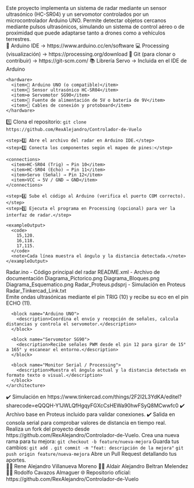 <!-- README.xml - Proyecto Radar Ultrasónico con Arduino -->

<project>
  <title>📡 Radar Ultrasónico con Arduino</title>

  <description>
    Este proyecto implementa un sistema de radar mediante un sensor ultrasónico (HC-SR04) y un servomotor controlados por un microcontrolador Arduino UNO. 
    Permite detectar objetos cercanos mediante pulsos ultrasónicos, simulando un sistema de control aéreo o de proximidad que puede adaptarse tanto a drones como a vehículos terrestres.
  </description>

  <section name="📋 Requisitos e Instalación">
    <software>
      <item>🧠 Arduino IDE → <link>https://www.arduino.cc/en/software</link></item>
      <item>💻 Processing (visualización) → <link>https://processing.org/download</link></item>
      <item>🔧 Git (para clonar o contribuir) → <link>https://git-scm.com/</link></item>
      <item>📚 Librería Servo → Incluida en el IDE de Arduino</item>
    </software>

    <hardware>
      <item>🔌 Arduino UNO (o compatible)</item>
      <item>📡 Sensor ultrasónico HC-SR04</item>
      <item>⚙️ Servomotor SG90</item>
      <item>🔋 Fuente de alimentación de 5V o batería de 9V</item>
      <item>🧵 Cables de conexión y protoboard</item>
    </hardware>
  </section>

  <section name="🚀 Cómo Usarlo">
    <step>1️⃣ Clona el repositorio:
      <code>git clone https://github.com/RexAlejandro/Controlador-de-Vuelo</code>
    </step>

    <step>2️⃣ Abre el archivo del radar en Arduino IDE.</step>
    <step>3️⃣ Conecta los componentes según el mapeo de pines:</step>

    <connections>
      <item>HC-SR04 (Trig) → Pin 10</item>
      <item>HC-SR04 (Echo) → Pin 11</item>
      <item>Servo (Señal) → Pin 12</item>
      <item>VCC → 5V / GND → GND</item>
    </connections>

    <step>4️⃣ Sube el código al Arduino (verifica el puerto COM correcto).</step>
    <step>5️⃣ Ejecuta el programa en Processing (opcional) para ver la interfaz de radar.</step>

    <exampleOutput>
      <code>
        15,120.
        16,118.
        17,115.
      </code>
      <note>Cada línea muestra el ángulo y la distancia detectada.</note>
    </exampleOutput>
  </section>

  <section name="🧩 Estructura del Proyecto">
    <directory>
      <folder name="Controlador-de-Vuelo/">
        <file>Radar.ino - Código principal del radar</file>
        <file>README.xml - Archivo de documentación</file>
        <folder name="docs/">
          <file>Diagrama_Pictorico.png</file>
          <file>Diagrama_Bloques.png</file>
          <file>Diagrama_Esquematico.png</file>
        </folder>
        <folder name="simulaciones/">
          <file>Radar_Proteus.pdsprj - Simulación en Proteus</file>
          <file>Radar_Tinkercad_Link.txt</file>
        </folder>
      </folder>
    </directory>
  </section>

  <section name="🧠 Funcionamiento Interno">
    <architecture>
      <block name="Sensor HC-SR04">
        <description>Emite ondas ultrasónicas mediante el pin TRIG (10) y recibe su eco en el pin ECHO (11).</description>
      </block>

      <block name="Arduino UNO">
        <description>Coordina el envío y recepción de señales, calcula distancias y controla el servomotor.</description>
      </block>

      <block name="Servomotor SG90">
        <description>Recibe señales PWM desde el pin 12 para girar de 15° a 165° y escanear el entorno.</description>
      </block>

      <block name="Monitor Serial / Processing">
        <description>Muestra el ángulo actual y la distancia detectada en formato texto o visual.</description>
      </block>
    </architecture>
  </section>

  <section name="🧪 Tests y Simulación">
    <testOption>✔️ Simulación en <link>https://www.tinkercad.com/things/2F2I2L3YdKA/editel?sharecode=eQQQH-Y1JWLQfHgqyFGXcCsHEWa90hwFSyQ8MCwwfc0</link></testOption>
    <testOption>✔️ Archivo base en Proteus incluido para validar conexiones.</testOption>
    <testOption>✔️ Salida en consola serial para comprobar valores de distancia en tiempo real.</testOption>
  </section>

  <section name="🤝 Cómo Contribuir">
    <steps>
      <item>Realiza un fork del proyecto desde <link>https://github.com/RexAlejandro/Controlador-de-Vuelo</link>.</item>
      <item>Crea una nueva rama para tu mejora: 
        <code>git checkout -b feature/nueva-mejora</code>
      </item>
      <item>Guarda tus cambios:
        <code>git add .</code>
        <code>git commit -m "feat: descripción de la mejora"</code>
        <code>git push origin feature/nueva-mejora</code>
      </item>
      <item>Abre un Pull Request detallando tus aportes.</item>
    </steps>
  </section>

  <section name="📜 Créditos">
    <author>👨‍💻 Rene Alejandro Villanueva Moreno</author>
    <author>👨‍💻 Aldair Alejandro Beltran Melendez</author>
    <author>👨‍💻 Rodolfo Cavazos Almaguer</author>
    <repo>🌐 Repositorio oficial: <link>https://github.com/RexAlejandro/Controlador-de-Vuelo</link></repo>
  </section>
</project>
